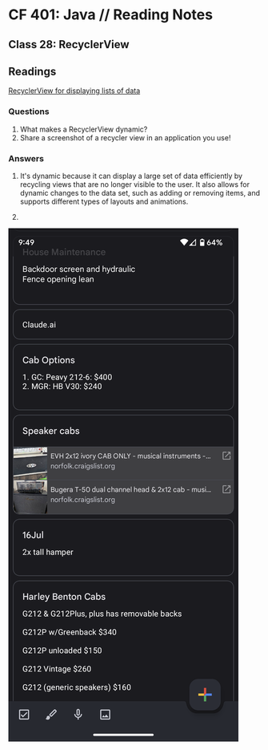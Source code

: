 # CF 401: Java // Reading Notes

## Class 28: RecyclerView

## Readings

[RecyclerView for displaying lists of data](https://developer.android.com/guide/topics/ui/layout/recyclerview#java)

### Questions

1. What makes a RecyclerView dynamic?
2. Share a screenshot of a recycler view in an application you use!

### Answers

1. It's dynamic because it can display a large set of data efficiently by recycling views that are no longer visible to the user. It also allows for 
dynamic changes to the data set, such as adding or removing items, and supports different types of layouts and animations.

2. 
![RecyclerView](/recyclerView.png)
